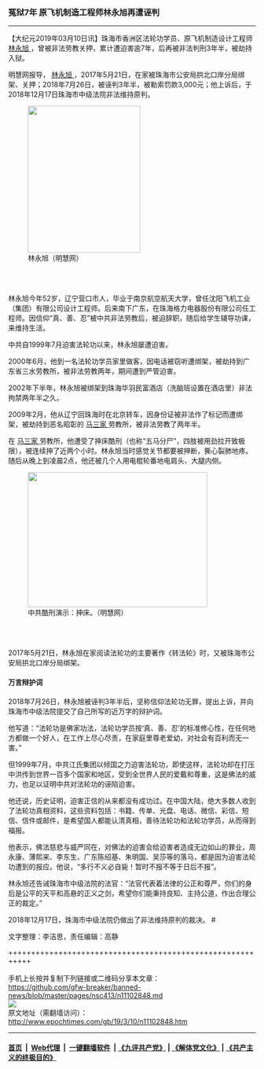 ### 冤狱7年 原飞机制造工程师林永旭再遭诬判
------------------------

<p>
 【大纪元2019年03月10日讯】珠海市香洲区法轮功学员、原飞机制造设计工程师
 <a href="http://www.epochtimes.com/gb/tag/%E6%9E%97%E6%B0%B8%E6%97%AD.html">
  林永旭
 </a>
 ，曾被非法劳教关押，累计遭迫害逾7年，后再被非法判刑3年半，被劫持入狱。
</p>
<p>
 明慧网报导，
 <a href="http://www.epochtimes.com/gb/tag/%E6%9E%97%E6%B0%B8%E6%97%AD.html">
  林永旭
 </a>
 ，2017年5月21日，在家被珠海市公安局拱北口岸分局绑架、关押；2018年7月26日，被诬判3年半，被勒索罚款3,000元；他上诉后，于2018年12月17日珠海市中级法院非法维持原判。
</p>
<figure class="wp-caption aligncenter" id="attachment_11102854" style="width: 229px">
 <a href="http://i.epochtimes.com/assets/uploads/2019/03/2019-3-9-mh-guangdong-linyongxu.jpg">
  <img alt="" class=" wp-image-11102854" height="299" src="http://i.epochtimes.com/assets/uploads/2019/03/2019-3-9-mh-guangdong-linyongxu-600x783.jpg" width="229"/>
 </a>
 <br/><figcaption class="wp-caption-text">
  林永旭（明慧网）
 </figcaption><br/>
</figure><br/>
<p>
 林永旭今年52岁，辽宁营口市人，毕业于南京航空航天大学，曾任沈阳飞机工业（集团）有限公司设计工程师。后来南下广东，在珠海格力电器股份有限公司任工程师。因信仰“真、善、忍”被中共非法劳教后，被迫辞职，随后给学生辅导功课，来维持生活。
</p>
<p>
 中共自1999年7月迫害法轮功以来，林永旭屡遭迫害。
</p>
<p>
 2000年6月，他到一名法轮功学员家里做客，因电话被窃听遭绑架，被劫持到广东省三水劳教所，被非法劳教两年，期间遭到严管迫害。
</p>
<p>
 2002年下半年，林永旭被绑架到珠海华羽民富酒店（洗脑班设置在酒店里）非法拘禁两年半之久。
</p>
<p>
 2009年2月，他从辽宁回珠海时在北京转车，因身份证被非法作了标记而遭绑架，被劫持到恶名昭彰的
 <a href="http://www.epochtimes.com/gb/tag/%E9%A9%AC%E4%B8%89%E5%AE%B6.html">
  马三家
 </a>
 劳教所，被非法劳教了两年半。
</p>
<p>
 在
 <a href="http://www.epochtimes.com/gb/tag/%E9%A9%AC%E4%B8%89%E5%AE%B6.html">
  马三家
 </a>
 劳教所，他遭受了抻床酷刑（也称“五马分尸”，四肢被用劲拉开致极限），被连续抻了近两个小时。林永旭当时感觉关节都要被抻断，撕心裂肺地疼。随后从晚上到凌晨2点，他还被几个人用电棍轮番地电肩头、大腿内侧。
</p>
<figure class="wp-caption aligncenter" id="attachment_11102865" style="width: 365px">
 <a href="http://i.epochtimes.com/assets/uploads/2019/03/2010-6-5-minghui-chinese-torture-205938-0.jpg">
  <img alt="" class=" wp-image-11102865" height="275" src="http://i.epochtimes.com/assets/uploads/2019/03/2010-6-5-minghui-chinese-torture-205938-0-600x451.jpg" width="365"/>
 </a>
 <br/><figcaption class="wp-caption-text">
  中共酷刑演示：抻床。（明慧网）
 </figcaption><br/>
</figure><br/>
<p>
 2017年5月21日，林永旭在家阅读法轮功的主要著作《转法轮》时，又被珠海市公安局拱北口岸分局绑架。
</p>
<h4>
 万言辩护词
</h4>
<p>
 2018年7月26日，林永旭被诬判3年半后，坚称信仰法轮功无罪，提出上诉，并向珠海市中级法院提交了自己所写的近万字的辩护词。
</p>
<p>
 他写道：“法轮功是佛家功法，法轮功学员按‘真、善、忍’的标准修心性，在任何地方都做一个好人，在工作上尽心尽责，在家庭里尊老爱幼，对社会有百利而无一害。”
</p>
<p>
 但1999年7月，中共江氏集团以倾国之力迫害法轮功，即使这样，法轮功却在打压中洪传到世界一百多个国家和地区，受到全世界人民的爱戴和尊重，这是佛法的威力，也足以证明中共对法轮功的诬陷迫害。
</p>
<p>
 他还说，历史证明，迫害正信的从来都没有成功过。在中国大陆，绝大多数人收到了法轮功真相资料，这些资料包括：书籍、传单、光盘、电话、微信、彩信、短信、信件或邮件，是希望国人都能认清真相，善待法轮功和法轮功学员，从而得到福报。
</p>
<p>
 他表示，佛法慈悲与威严同在，对佛法的迫害会给迫害者造成无边如山的罪业，周永康、薄熙来、李东生、广东陈绍基、朱明国、吴莎等的落马，都是因为迫害法轮功遭到的报应。他说，“多行不义必自毙！暂时不报不等于日后不报”。
</p>
<p>
 林永旭还告诫珠海市中级法院的法官：“法官代表着法律的公正和尊严，你们的身后是公平的天平和高悬的正义之剑，希望你们能秉持良知、主持公道，作出合理公正的裁定。”
</p>
<p>
 2018年12月17日，珠海市中级法院仍做出了非法维持原判的裁决。 #
</p>
<p>
 文字整理：李洁思，责任编辑：高静
</p>

+++++++++++++++++++++++++++++++++++++++++++++++++++++++++++<br/><br/>
手机上长按并复制下列链接或二维码分享本文章：<br/>
https://github.com/gfw-breaker/banned-news/blob/master/pages/nsc413/n11102848.md <br/>
<a href='https://github.com/gfw-breaker/banned-news/blob/master/pages/nsc413/n11102848.md'><img src='https://github.com/gfw-breaker/banned-news/blob/master/pages/nsc413/n11102848.md.png'/></a> <br/>
原文地址（需翻墙访问）：http://www.epochtimes.com/gb/19/3/10/n11102848.htm


------------------------
#### [首页](https://github.com/gfw-breaker/banned-news/blob/master/README.md) &nbsp;|&nbsp; [Web代理](https://github.com/labour-camp/helloworld) &nbsp;|&nbsp; [一键翻墙软件](https://github.com/gfw-breaker/nogfw/blob/master/README.md) &nbsp;| [《九评共产党》](https://github.com/gfw-breaker/9ping.md/blob/master/README.md#九评之一评共产党是什么) | [《解体党文化》](https://github.com/gfw-breaker/jtdwh.md/blob/master/README.md) | [《共产主义的终极目的》](https://github.com/gfw-breaker/gczydzjmd.md/blob/master/README.md)

